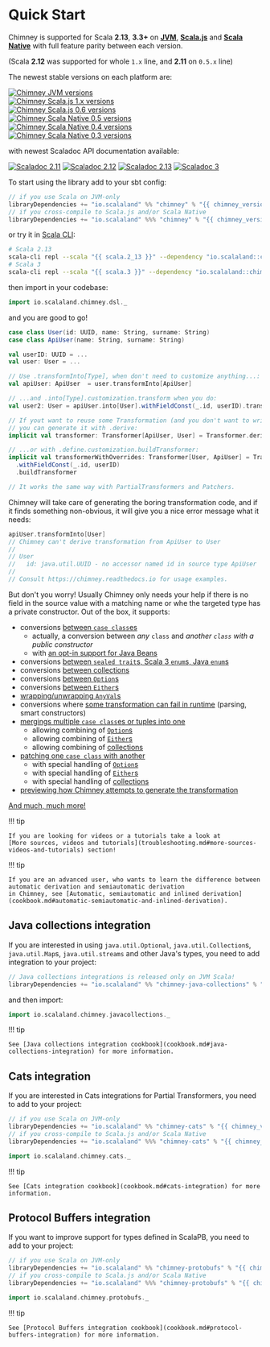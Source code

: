 # Quick Start

Chimney is supported for Scala **2.13**, **3.3+** on [**JVM**](https://www.scala-lang.org/),
[**Scala.js**](https://www.scala-js.org/) and [**Scala Native**](https://scala-native.org/) with full feature parity
between each version.

(Scala **2.12** was supported for whole `1.x` line, and **2.11** on `0.5.x` line)

The newest stable versions on each platform are:

[![Chimney JVM versions](https://index.scala-lang.org/scalalandio/chimney/chimney/latest-by-scala-version.svg?platform=jvm)](https://search.maven.org/artifact/io.scalaland/chimney_2.13) <br>
[![Chimney Scala.js 1.x versions](https://index.scala-lang.org/scalalandio/chimney/chimney/latest-by-scala-version.svg?platform=sjs1)](https://search.maven.org/artifact/io.scalaland/chimney_sjs1_2.13) <br>
[![Chimney Scala.js 0.6 versions](https://index.scala-lang.org/scalalandio/chimney/chimney/latest-by-scala-version.svg?platform=sjs0.6)](https://search.maven.org/artifact/io.scalaland/chimney_sjs0.6_2.13) <br>
[![Chimney Scala Native 0.5 versions](https://index.scala-lang.org/scalalandio/chimney/chimney/latest-by-scala-version.svg?platform=native0.5)](https://search.maven.org/artifact/io.scalaland/chimney_native0.5_2.13) <br>
[![Chimney Scala Native 0.4 versions](https://index.scala-lang.org/scalalandio/chimney/chimney/latest-by-scala-version.svg?platform=native0.4)](https://search.maven.org/artifact/io.scalaland/chimney_native0.4_2.13) <br>
[![Chimney Scala Native 0.3 versions](https://index.scala-lang.org/scalalandio/chimney/chimney/latest-by-scala-version.svg?platform=native0.3)](https://search.maven.org/artifact/io.scalaland/chimney_native0.3_2.11) <br>

with newest Scaladoc API documentation available:

[![Scaladoc 2.11](https://javadoc.io/badge2/io.scalaland/chimney_2.11/scaladoc%202.11.svg)](https://javadoc.io/doc/io.scalaland/chimney_2.11)
[![Scaladoc 2.12](https://javadoc.io/badge2/io.scalaland/chimney_2.12/scaladoc%202.12.svg)](https://javadoc.io/doc/io.scalaland/chimney_2.12)
[![Scaladoc 2.13](https://javadoc.io/badge2/io.scalaland/chimney_2.13/scaladoc%202.13.svg)](https://javadoc.io/doc/io.scalaland/chimney_2.13)
[![Scaladoc 3](https://javadoc.io/badge2/io.scalaland/chimney_3/scaladoc%203.svg)](https://javadoc.io/doc/io.scalaland/chimney_3)

To start using the library add to your sbt config:

```scala
// if you use Scala on JVM-only
libraryDependencies += "io.scalaland" %% "chimney" % "{{ chimney_version() }}"
// if you cross-compile to Scala.js and/or Scala Native
libraryDependencies += "io.scalaland" %%% "chimney" % "{{ chimney_version() }}"
```

or try it in [Scala CLI](https://scala-cli.virtuslab.org/):

```bash
# Scala 2.13
scala-cli repl --scala "{{ scala.2_13 }}" --dependency "io.scalaland::chimney::{{ chimney_version() }}"
# Scala 3
scala-cli repl --scala "{{ scala.3 }}" --dependency "io.scalaland::chimney::{{ chimney_version() }}"
```

then import in your codebase:

```scala
import io.scalaland.chimney.dsl._
```

and you are good to go!

```scala
case class User(id: UUID, name: String, surname: String)
case class ApiUser(name: String, surname: String)

val userID: UUID = ...
val user: User = ...

// Use .transformInto[Type], when don't need to customize anything...:
val apiUser: ApiUser  = user.transformInto[ApiUser]

// ...and .into[Type].customization.transform when you do:
val user2: User = apiUser.into[User].withFieldConst(_.id, userID).transform

// If yout want to reuse some Transformation (and you don't want to write it by hand)
// you can generate it with .derive:
implicit val transformer: Transformer[ApiUser, User] = Transformer.derive[ApiUser, User]

// ...or with .define.customization.buildTransformer:
implicit val transformerWithOverrides: Transformer[User, ApiUser] = Transformer.define[User, ApiUser]
  .withFieldConst(_.id, userID)
  .buildTransformer

// It works the same way with PartialTransformers and Patchers.
```

Chimney will take care of generating the boring transformation code, and if it finds something non-obvious, it will give
you a nice error message what it needs:  

```scala
apiUser.transformInto[User]
// Chimney can't derive transformation from ApiUser to User
//
// User
//   id: java.util.UUID - no accessor named id in source type ApiUser
//
// Consult https://chimney.readthedocs.io for usage examples.
```

But don't you worry! Usually Chimney only needs your help if there is no field in the source value with a matching name
or whe the targeted type has a private constructor. Out of the box, it supports:

 * conversions [between `case class`es](supported-transformations.md#into-a-case-class-or-pojo)
    * actually, a conversion between *any* `class` and *another `class` with a public constructor*
    * with [an opt-in support for Java Beans](supported-transformations.md#reading-from-bean-getters)
 * conversions [between `sealed trait`s, Scala 3 `enum`s, Java `enum`s](supported-transformations.md#between-sealedenums)
 * conversions [between collections](supported-transformations.md#between-scalas-collectionsarrays)
 * conversions [between `Option`s](supported-transformations.md#frominto-an-option)
 * conversions [between `Either`s](supported-transformations.md#between-eithers)
 * [wrapping/unwrapping `AnyVal`s](supported-transformations.md#frominto-an-anyval)
 * conversions where [some transformation can fail in runtime](supported-transformations.md#total-transformers-vs-partialtransformers)
   (parsing, smart constructors)
 * [mergings multiple `case class`es or tuples into one](supported-transformations.md#merging-multiple-input-sources-into-a-single-target-value)
    * allowing combining of [`Option`s](supported-transformations.md#merging-option-with-option-into-option)
    * allowing combining of [`Either`s](supported-transformations.md#merging-either-with-either-into-either)
    * allowing combining of [collections](supported-transformations.md#merging-collection-with-collection-into-collection)
 * [patching one `case class` with another](supported-patching.md)
    * with special handling of [`Option`s](supported-patching.md#updating-value-with-option)
    * with special handling of [`Either`s](supported-patching.md#updating-value-with-either)
    * with special handling of [collections](supported-patching.md#updating-value-with-collection)
 * [previewing how Chimney attempts to generate the transformation](troubleshooting.md#debugging-macros) 

[And much, much more!](supported-transformations.md)

!!! tip

    If you are looking for videos or a tutorials take a look at
    [More sources, videos and tutorials](troubleshooting.md#more-sources-videos-and-tutorials) section!

!!! tip

    If you are an advanced user, who wants to learn the difference between automatic derivation and semiautomatic derivation
    in Chimney, see [Automatic, semiautomatic and inlined derivation](cookbook.md#automatic-semiautomatic-and-inlined-derivation).

## Java collections integration

If you are interested in using `java.util.Optional`, `java.util.Collection`s, `java.util.Map`s, `java.util.streams` and
other Java's types, you need to add integration to your project:

```scala
// Java collections integrations is released only on JVM Scala!
libraryDependencies += "io.scalaland" %% "chimney-java-collections" % "{{ chimney_version() }}"
```

and then import:

```scala
import io.scalaland.chimney.javacollections._
```

!!! tip

    See [Java collections integration cookbook](cookbook.md#java-collections-integration) for more information.

## Cats integration

If you are interested in Cats integrations for Partial Transformers, you need to add to your project:

```scala
// if you use Scala on JVM-only
libraryDependencies += "io.scalaland" %% "chimney-cats" % "{{ chimney_version() }}"
// if you cross-compile to Scala.js and/or Scala Native
libraryDependencies += "io.scalaland" %%% "chimney-cats" % "{{ chimney_version() }}"
```

```scala
import io.scalaland.chimney.cats._
```

!!! tip

    See [Cats integration cookbook](cookbook.md#cats-integration) for more information.

## Protocol Buffers integration

If you want to improve support for types defined in ScalaPB, you need to add to your project:

```scala
// if you use Scala on JVM-only
libraryDependencies += "io.scalaland" %% "chimney-protobufs" % "{{ chimney_version() }}"
// if you cross-compile to Scala.js and/or Scala Native
libraryDependencies += "io.scalaland" %%% "chimney-protobufs" % "{{ chimney_version() }}"
```

```scala
import io.scalaland.chimney.protobufs._
```

!!! tip

    See [Protocol Buffers integration cookbook](cookbook.md#protocol-buffers-integration) for more information.
